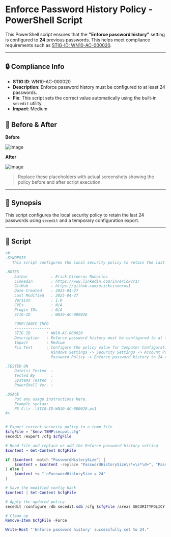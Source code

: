# Enforce Password History Policy - PowerShell Script

This PowerShell script ensures that the **"Enforce password history"** setting is configured to **24** previous passwords. This helps meet compliance requirements such as [STIG-ID: WN10-AC-000020](https://public.cyber.mil/stigs/).

---

## 🔒 Compliance Info

- **STIG ID**: WN10-AC-000020
- **Description**: Enforce password history must be configured to at least 24 passwords.
- **Fix**: This script sets the correct value automatically using the built-in `secedit` utility.
- **Impact**: Medium


## 📸 Before & After

**Before**

![Image](https://github.com/user-attachments/assets/b0749f41-f3ee-452b-bc15-db9b8b606f9a)

**After**

![Image](https://github.com/user-attachments/assets/4a83bb08-c2fe-4e0a-a653-1d30b9ec7ffc)

> Replace these placeholders with actual screenshots showing the policy before and after script execution.

---

## 🧠 Synopsis

This script configures the local security policy to retain the last 24 passwords using `secedit` and a temporary configuration export.

---

## 📜 Script

```powershell
<#
.SYNOPSIS
   This script configures the local security policy to retain the last 24 passwords using `secedit` and a temporary configuration export.

.NOTES
    Author          : Erick Cisneros Ruballos
    LinkedIn        : https://www.linkedin.com/in/erickcr1/
    GitHub          : https://github.com/erickcisneros1
    Date Created    : 2025-04-27
    Last Modified   : 2025-04-27
    Version         : 1.0
    CVEs            : N/A
    Plugin IDs      : N/A
    STIG-ID         : WN10-AC-000020

    COMPLIANCE INFO
    ----------------
    STIG ID       : WN10-AC-000020
    Description   : Enforce password history must be configured to at least 24 passwords.
    Impact        : Medium
    Fix Text      : Configure the policy value for Computer Configuration ->
                    Windows Settings -> Security Settings -> Account Policies ->
                    Password Policy -> Enforce password history to 24 or more passwords remembered.

.TESTED ON
    Date(s) Tested  : 
    Tested By       : 
    Systems Tested  : 
    PowerShell Ver. : 

.USAGE
    Put any usage instructions here.
    Example syntax:
    PS C:\> .\STIG-ID-WN10-AC-000020.ps1 
#>


# Export current security policy to a temp file
$cfgFile = "$env:TEMP\secpol.cfg"
secedit /export /cfg $cfgFile

# Read file and replace or add the Enforce password history setting
$content = Get-Content $cfgFile

if ($content -match "PasswordHistorySize") {
    $content = $content -replace "PasswordHistorySize\s*=\s*\d+", "PasswordHistorySize = 24"
} else {
    $content += "`nPasswordHistorySize = 24"
}

# Save the modified config back
$content | Set-Content $cfgFile

# Apply the updated policy
secedit /configure /db secedit.sdb /cfg $cfgFile /areas SECURITYPOLICY

# Clean up
Remove-Item $cfgFile -Force

Write-Host "'Enforce password history' successfully set to 24."
